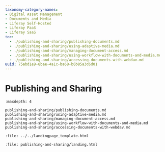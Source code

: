 ```yaml
---
taxonomy-category-names:
- Digital Asset Management
- Documents and Media
- Liferay Self-Hosted
- Liferay PaaS
- Liferay SaaS
toc:
  - ./publishing-and-sharing/publishing-documents.md
  - ./publishing-and-sharing/using-adaptive-media.md
  - ./publishing-and-sharing/managing-document-access.md
  - ./publishing-and-sharing/using-workflow-with-documents-and-media.md
  - ./publishing-and-sharing/accessing-documents-with-webdav.md
uuid: 75abd1e9-8bae-4a1c-ba68-b6b85a3d6d01
---
```

# Publishing and Sharing

```{toctree}
:maxdepth: 4

publishing-and-sharing/publishing-documents.md
publishing-and-sharing/using-adaptive-media.md
publishing-and-sharing/managing-document-access.md
publishing-and-sharing/using-workflow-with-documents-and-media.md
publishing-and-sharing/accessing-documents-with-webdav.md
```

```{raw} html
:file: ../../landingpage_template.html
```

```{raw} html
:file: publishing-and-sharing/landing.html
```

